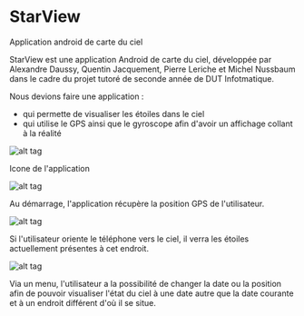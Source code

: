 # StarView
Application android de carte du ciel

StarView est une application Android de carte du ciel, développée par Alexandre Daussy, Quentin Jacquement, Pierre Leriche et Michel Nussbaum dans le cadre du projet tutoré de seconde année de DUT Infotmatique.

Nous devions faire une application :
- qui permette de visualiser les étoiles dans le ciel
- qui utilise le GPS ainsi que le gyroscope afin d'avoir un affichage collant à la réalité


![alt tag](https://cloud.githubusercontent.com/assets/3968618/9588666/d029268e-5029-11e5-8a0c-41ecd04207f4.png)

Icone de l'application


![alt tag](https://cloud.githubusercontent.com/assets/3968618/9588744/33b89090-502a-11e5-8bfc-9f9fd74b8312.png)

Au démarrage, l'application récupère la position GPS de l'utilisateur.


![alt tag](https://cloud.githubusercontent.com/assets/3968618/9588685/e62d4e24-5029-11e5-8e34-8daa37942509.png)

Si l'utilisateur oriente le téléphone vers le ciel, il verra les étoiles actuellement présentes à cet endroit.


![alt tag](https://cloud.githubusercontent.com/assets/3968618/9588680/dc106b74-5029-11e5-9b27-5ef26bb89fea.png)

Via un menu, l'utilisateur a la possibilité de changer la date ou la position afin de pouvoir visualiser l'état du ciel à une date autre que la date courante et à un endroit différent d'où il se situe.
